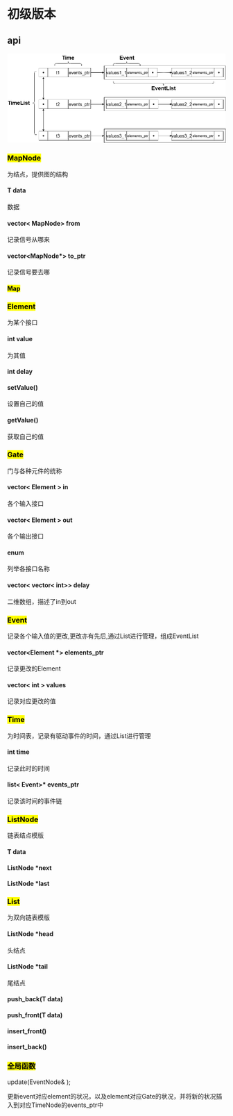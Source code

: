 # 初级版本

## api

![event](photos\event.png)

### <mark>MapNode<mark>

为结点，提供图的结构

#### T data

数据

#### vector< MapNode> from

记录信号从哪来

#### vector<MapNode*> to_ptr

记录信号要去哪



#### <mark>Map<mark>



### <mark>Element<mark>

为某个接口

#### int value

为其值

#### int delay

#### setValue()

设置自己的值

#### getValue()

获取自己的值



### <marK>Gate<mark>
门与各种元件的统称

#### vector< Element > in

各个输入接口

#### vector< Element > out

各个输出接口

#### enum

列举各接口名称

#### vector< vector< int>>  delay

二维数组，描述了in到out



### <mark>Event<mark>

记录各个输入值的更改,更改亦有先后,通过List进行管理，组成EventList

#### vector<Element *> elements_ptr

记录更改的Element

#### vector< int > values


记录对应更改的值




### <mark>Time<mark>

为时间表，记录有驱动事件的时间，通过List进行管理

#### int time

记录此时的时间

#### list< Event>* events_ptr

记录该时间的事件链



### <mark>ListNode<mark>

链表结点模版

#### T data

#### ListNode *next

#### ListNode *last

### <mark>List<mark>

为双向链表模版

#### ListNode *head

头结点

#### ListNode *tail

尾结点

#### push_back(T data)

#### push_front(T data)

#### insert_front()

#### insert_back()


### <mark>全局函数<mark>

update(EventNode& );

更新event对应element的状况，以及element对应Gate的状况，并将新的状况插入到对应TimeNode的events_ptr中

